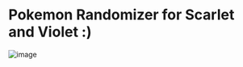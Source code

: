 # Pokemon Randomizer for Scarlet and Violet :)


![image](https://github.com/josshy92/PokeApp/assets/88861538/f60909ec-349b-4d17-b3a6-5458983a462b)
